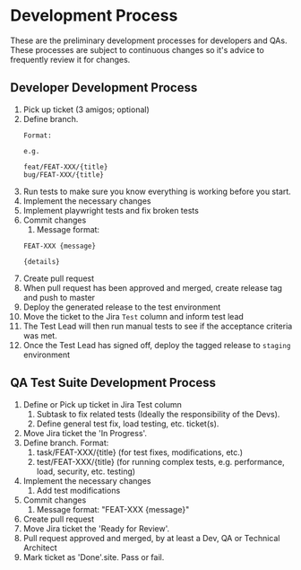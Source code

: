 # Development Process

These are the preliminary development processes for developers and QAs. These processes are subject to continuous changes so it's advice to frequently review it for changes.

## Developer Development Process

1. Pick up ticket (3 amigos; optional)
2. Define branch.
   ```
   Format:
   
   e.g.
   
   feat/FEAT-XXX/{title}
   bug/FEAT-XXX/{title}
   ```
3. Run tests to make sure you know everything is working before you start.
4. Implement the necessary changes
5. Implement playwright tests and fix broken tests
6. Commit changes
    1. Message format: 
      ```
      FEAT-XXX {message}
      
      {details}
      ```
7. Create pull request 
8. When pull request has been approved and merged, create release tag and push to master
9. Deploy the generated release to the test environment
9. Move the ticket to the Jira `Test` column and inform test lead
10. The Test Lead will then run manual tests to see if the acceptance criteria was met. 
11. Once the Test Lead has signed off, deploy the tagged release to `staging` environment

## QA Test Suite Development Process

1. Define or Pick up ticket in Jira Test column
    1. Subtask to fix related tests (Ideally the responsibility of the Devs).
    2. Define general test fix, load testing, etc. ticket(s).
2. Move Jira ticket the 'In Progress'.
3. Define branch. Format:
   1. task/FEAT-XXX/{title} (for test fixes, modifications, etc.)
   2. test/FEAT-XXX/{title} (for running complex tests, e.g. performance, load, security, etc. testing)
4. Implement the necessary changes
   1. Add test modifications
5. Commit changes
   1. Message format: "FEAT-XXX {message}"
6. Create pull request
7. Move Jira ticket the 'Ready for Review'.
8. Pull request approved and merged, by at least a Dev, QA or Technical Architect
9. Mark ticket as 'Done'.site. Pass or fail.